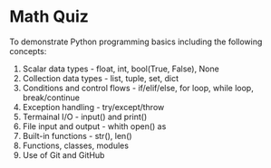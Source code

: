 # Math Quiz
To demonstrate Python programming basics including the following concepts:
1. Scalar data types - float, int, bool(True, False), None
2. Collection data types - list, tuple, set, dict
3. Conditions and control flows - if/elif/else, for loop, while loop, break/continue
4. Exception handling - try/except/throw
5. Termainal I/O - input() and print()
6. File input and output - whith open() as 
7. Built-in functions - str(), len()
8. Functions, classes, modules
9. Use of Git and GitHub
